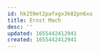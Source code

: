 ```yaml
---
id: hk259et2pafxgx3k82pn6xo
title: Ernst Mach
desc: ''
updated: 1655442412941
created: 1655442412941
---
```



